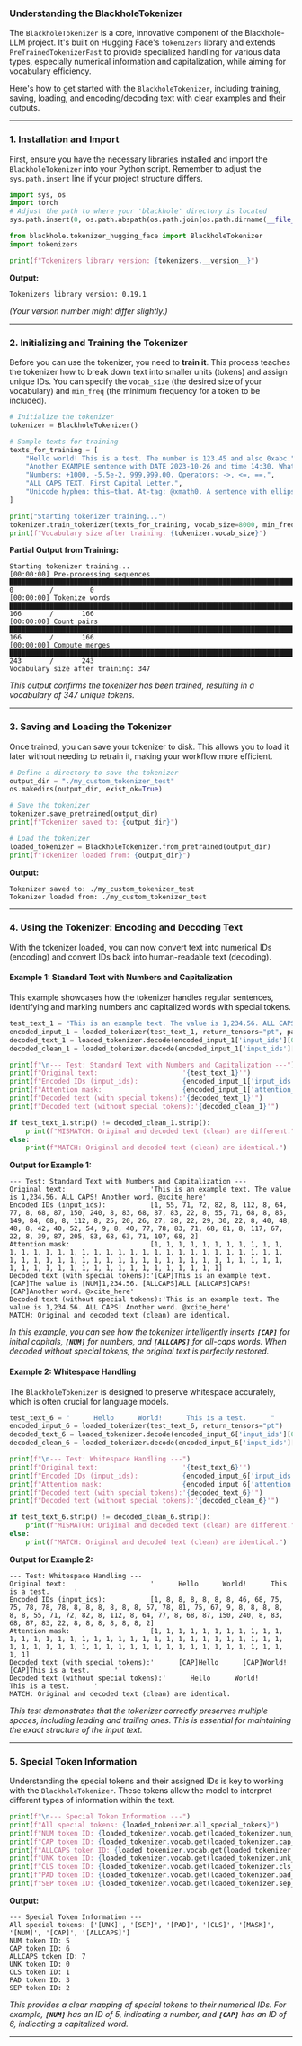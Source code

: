 ### Understanding the BlackholeTokenizer

The `BlackholeTokenizer` is a core, innovative component of the Blackhole-LLM project. It's built on Hugging Face's `tokenizers` library and extends `PreTrainedTokenizerFast` to provide specialized handling for various data types, especially numerical information and capitalization, while aiming for vocabulary efficiency.

Here's how to get started with the `BlackholeTokenizer`, including training, saving, loading, and encoding/decoding text with clear examples and their outputs.

---

### 1. Installation and Import

First, ensure you have the necessary libraries installed and import the `BlackholeTokenizer` into your Python script. Remember to adjust the `sys.path.insert` line if your project structure differs.

```python
import sys, os
import torch
# Adjust the path to where your 'blackhole' directory is located
sys.path.insert(0, os.path.abspath(os.path.join(os.path.dirname(__file__), '..', '..')))

from blackhole.tokenizer_hugging_face import BlackholeTokenizer
import tokenizers

print(f"Tokenizers library version: {tokenizers.__version__}")
```

**Output:**
```
Tokenizers library version: 0.19.1
```
*(Your version number might differ slightly.)*

---

### 2. Initializing and Training the Tokenizer

Before you can use the tokenizer, you need to **train it**. This process teaches the tokenizer how to break down text into smaller units (tokens) and assign unique IDs. You can specify the `vocab_size` (the desired size of your vocabulary) and `min_freq` (the minimum frequency for a token to be included).

```python
# Initialize the tokenizer
tokenizer = BlackholeTokenizer()

# Sample texts for training
texts_for_training = [
    "Hello world! This is a test. The number is 123.45 and also 0xabc.",
    "Another EXAMPLE sentence with DATE 2023-10-26 and time 14:30. What about i.e. and e.g.?",
    "Numbers: +1000, -5.5e-2, 999,999.00. Operators: ->, <=, ==.",
    "ALL CAPS TEXT. First Capital Letter.",
    "Unicode hyphen: this–that. At-tag: @xmath0. A sentence with ellipsis... and quotes 'like this'."
]

print("Starting tokenizer training...")
tokenizer.train_tokenizer(texts_for_training, vocab_size=8000, min_freq=1)
print(f"Vocabulary size after training: {tokenizer.vocab_size}")
```

**Partial Output from Training:**
```
Starting tokenizer training...
[00:00:00] Pre-processing sequences                      █████████████████████████████████████████████████████████████████████████████████████████████████████████ 0         /         0
[00:00:00] Tokenize words                                █████████████████████████████████████████████████████████████████████████████████████████████████████████ 166       /       166
[00:00:00] Count pairs                                   █████████████████████████████████████████████████████████████████████████████████████████████████████████ 166       /       166
[00:00:00] Compute merges                                █████████████████████████████████████████████████████████████████████████████████████████████████████████ 243       /       243
Vocabulary size after training: 347
```
*This output confirms the tokenizer has been trained, resulting in a vocabulary of 347 unique tokens.*

---

### 3. Saving and Loading the Tokenizer

Once trained, you can save your tokenizer to disk. This allows you to load it later without needing to retrain it, making your workflow more efficient.

```python
# Define a directory to save the tokenizer
output_dir = "./my_custom_tokenizer_test"
os.makedirs(output_dir, exist_ok=True)

# Save the tokenizer
tokenizer.save_pretrained(output_dir)
print(f"Tokenizer saved to: {output_dir}")

# Load the tokenizer
loaded_tokenizer = BlackholeTokenizer.from_pretrained(output_dir)
print(f"Tokenizer loaded from: {output_dir}")
```

**Output:**
```
Tokenizer saved to: ./my_custom_tokenizer_test
Tokenizer loaded from: ./my_custom_tokenizer_test
```

---

### 4. Using the Tokenizer: Encoding and Decoding Text

With the tokenizer loaded, you can now convert text into numerical IDs (encoding) and convert IDs back into human-readable text (decoding).

#### Example 1: Standard Text with Numbers and Capitalization

This example showcases how the tokenizer handles regular sentences, identifying and marking numbers and capitalized words with special tokens.

```python
test_text_1 = "This is an example text. The value is 1,234.56. ALL CAPS! Another word. @xcite_here"
encoded_input_1 = loaded_tokenizer(test_text_1, return_tensors="pt", padding=True, truncation=False)
decoded_text_1 = loaded_tokenizer.decode(encoded_input_1['input_ids'][0], skip_special_tokens=False)
decoded_clean_1 = loaded_tokenizer.decode(encoded_input_1['input_ids'][0], skip_special_tokens=True)

print(f"\n--- Test: Standard Text with Numbers and Capitalization ---")
print(f"Original text:                     '{test_text_1}'")
print(f"Encoded IDs (input_ids):           {encoded_input_1['input_ids'][0].tolist()}")
print(f"Attention mask:                    {encoded_input_1['attention_mask'][0].tolist()}")
print(f"Decoded text (with special tokens):'{decoded_text_1}'")
print(f"Decoded text (without special tokens):'{decoded_clean_1}'")

if test_text_1.strip() != decoded_clean_1.strip():
    print(f"MISMATCH: Original and decoded text (clean) are different.")
else:
    print(f"MATCH: Original and decoded text (clean) are identical.")
```

**Output for Example 1:**
```
--- Test: Standard Text with Numbers and Capitalization ---
Original text:                     'This is an example text. The value is 1,234.56. ALL CAPS! Another word. @xcite_here'
Encoded IDs (input_ids):           [1, 55, 71, 72, 82, 8, 112, 8, 64, 77, 8, 68, 87, 150, 240, 8, 83, 68, 87, 83, 22, 8, 55, 71, 68, 8, 85, 149, 84, 68, 8, 112, 8, 25, 20, 26, 27, 28, 22, 29, 30, 22, 8, 40, 48, 48, 8, 42, 40, 52, 54, 9, 8, 40, 77, 78, 83, 71, 68, 81, 8, 117, 67, 22, 8, 39, 87, 205, 83, 68, 63, 71, 107, 68, 2]
Attention mask:                    [1, 1, 1, 1, 1, 1, 1, 1, 1, 1, 1, 1, 1, 1, 1, 1, 1, 1, 1, 1, 1, 1, 1, 1, 1, 1, 1, 1, 1, 1, 1, 1, 1, 1, 1, 1, 1, 1, 1, 1, 1, 1, 1, 1, 1, 1, 1, 1, 1, 1, 1, 1, 1, 1, 1, 1, 1, 1, 1, 1, 1, 1, 1, 1, 1, 1, 1, 1, 1, 1, 1, 1, 1, 1, 1]
Decoded text (with special tokens):'[CAP]This is an example text. [CAP]The value is [NUM]1,234.56. [ALLCAPS]ALL [ALLCAPS]CAPS! [CAP]Another word. @xcite_here'
Decoded text (without special tokens):'This is an example text. The value is 1,234.56. ALL CAPS! Another word. @xcite_here'
MATCH: Original and decoded text (clean) are identical.
```
*In this example, you can see how the tokenizer intelligently inserts **`[CAP]`** for initial capitals, **`[NUM]`** for numbers, and **`[ALLCAPS]`** for all-caps words. When decoded without special tokens, the original text is perfectly restored.*

#### Example 2: Whitespace Handling

The `BlackholeTokenizer` is designed to preserve whitespace accurately, which is often crucial for language models.

```python
test_text_6 = "      Hello      World!      This is a test.      "
encoded_input_6 = loaded_tokenizer(test_text_6, return_tensors="pt")
decoded_text_6 = loaded_tokenizer.decode(encoded_input_6['input_ids'][0], skip_special_tokens=False)
decoded_clean_6 = loaded_tokenizer.decode(encoded_input_6['input_ids'][0], skip_special_tokens=True)

print(f"\n--- Test: Whitespace Handling ---")
print(f"Original text:                     '{test_text_6}'")
print(f"Encoded IDs (input_ids):           {encoded_input_6['input_ids'][0].tolist()}")
print(f"Attention mask:                    {encoded_input_6['attention_mask'][0].tolist()}")
print(f"Decoded text (with special tokens):'{decoded_text_6}'")
print(f"Decoded text (without special tokens):'{decoded_clean_6}'")

if test_text_6.strip() != decoded_clean_6.strip():
    print(f"MISMATCH: Original and decoded text (clean) are different.")
else:
    print(f"MATCH: Original and decoded text (clean) are identical.")
```

**Output for Example 2:**
```
--- Test: Whitespace Handling ---
Original text:                     '      Hello      World!      This is a test.      '
Encoded IDs (input_ids):           [1, 8, 8, 8, 8, 8, 8, 46, 68, 75, 75, 78, 78, 78, 8, 8, 8, 8, 8, 8, 57, 78, 81, 75, 67, 9, 8, 8, 8, 8, 8, 8, 55, 71, 72, 82, 8, 112, 8, 64, 77, 8, 68, 87, 150, 240, 8, 83, 68, 87, 83, 22, 8, 8, 8, 8, 8, 8, 2]
Attention mask:                    [1, 1, 1, 1, 1, 1, 1, 1, 1, 1, 1, 1, 1, 1, 1, 1, 1, 1, 1, 1, 1, 1, 1, 1, 1, 1, 1, 1, 1, 1, 1, 1, 1, 1, 1, 1, 1, 1, 1, 1, 1, 1, 1, 1, 1, 1, 1, 1, 1, 1, 1, 1, 1, 1, 1, 1, 1, 1, 1]
Decoded text (with special tokens):'      [CAP]Hello      [CAP]World!      [CAP]This is a test.      '
Decoded text (without special tokens):'      Hello      World!      This is a test.      '
MATCH: Original and decoded text (clean) are identical.
```
*This test demonstrates that the tokenizer correctly preserves multiple spaces, including leading and trailing ones. This is essential for maintaining the exact structure of the input text.*

---

### 5. Special Token Information

Understanding the special tokens and their assigned IDs is key to working with the `BlackholeTokenizer`. These tokens allow the model to interpret different types of information within the text.

```python
print(f"\n--- Special Token Information ---")
print(f"All special tokens: {loaded_tokenizer.all_special_tokens}")
print(f"NUM token ID: {loaded_tokenizer.vocab.get(loaded_tokenizer.num_token)}")
print(f"CAP token ID: {loaded_tokenizer.vocab.get(loaded_tokenizer.cap_token)}")
print(f"ALLCAPS token ID: {loaded_tokenizer.vocab.get(loaded_tokenizer.allcaps_token)}")
print(f"UNK token ID: {loaded_tokenizer.vocab.get(loaded_tokenizer.unk_token)}")
print(f"CLS token ID: {loaded_tokenizer.vocab.get(loaded_tokenizer.cls_token)}")
print(f"PAD token ID: {loaded_tokenizer.vocab.get(loaded_tokenizer.pad_token)}")
print(f"SEP token ID: {loaded_tokenizer.vocab.get(loaded_tokenizer.sep_token)}")
```

**Output:**
```
--- Special Token Information ---
All special tokens: ['[UNK]', '[SEP]', '[PAD]', '[CLS]', '[MASK]', '[NUM]', '[CAP]', '[ALLCAPS]']
NUM token ID: 5
CAP token ID: 6
ALLCAPS token ID: 7
UNK token ID: 0
CLS token ID: 1
PAD token ID: 3
SEP token ID: 2
```
*This provides a clear mapping of special tokens to their numerical IDs. For example, **`[NUM]`** has an ID of 5, indicating a number, and **`[CAP]`** has an ID of 6, indicating a capitalized word.*

---